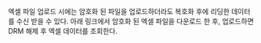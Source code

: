 엑셀 파일 업로드 시에는 암호화 된 파일을 업로드하더라도 복호화 후에 리딩한 데이터를 수신 받을 수 있다.
아래 링크에서 암호화 된 엑셀 파일을 다운로드 한 후, 업로드하면 DRM 해제 후 엑셀 데이터를 조회한다.
